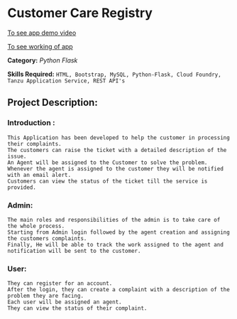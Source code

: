 # Customer Care Registry

[To see app demo video](https://youtu.be/Xqn3OB5a9M4)

[To see working of app](https://sandeshtiwariapp.apps.pcfdev.in/)

**Category:** _Python Flask_

**Skills Required:**
`HTML, Bootstrap, MySQL, Python-Flask, Cloud Foundry, Tanzu Application Service, REST API's`

## Project Description:

### Introduction :
```
This Application has been developed to help the customer in processing their complaints. 
The customers can raise the ticket with a detailed description of the issue. 
An Agent will be assigned to the Customer to solve the problem. 
Whenever the agent is assigned to the customer they will be notified with an email alert. 
Customers can view the status of the ticket till the service is provided.
```

### Admin: 
```
The main roles and responsibilities of the admin is to take care of the whole process. 
Starting from Admin login followed by the agent creation and assigning the customers complaints. 
Finally, He will be able to track the work assigned to the agent and notification will be sent to the customer.
```
### User:
```
They can register for an account. 
After the login, they can create a complaint with a description of the problem they are facing. 
Each user will be assigned an agent. 
They can view the status of their complaint.
```
